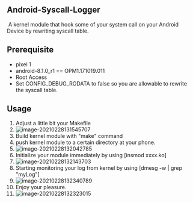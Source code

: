 Android-Syscall-Logger
---

​	A kernel module that hook some of your system call on your Android Device by rewriting  syscall table.

Prerequisite
---

- pixel 1
- android-8.1.0_r1 == OPM1.171019.011
- Root Access
- Set CONFIG_DEBUG_RODATA to false so you are allowable to rewrite the syscall table.

## Usage

1. Adjust a little bit your Makefile
2. ![image-20210228131545707](https://github.com/Katana-O/Android-Syscall-Logger/blob/main/images/1.png)
3. Build kernel module with "make" command
4. push kernel module to a certain directory at your phone.
5. ![image-20210228132042785](C:\Users\ccc\AppData\Roaming\Typora\typora-user-images\image-20210228132042785.png)
6. Initialize your module immediately by using [insmod xxxx.ko]
7. ![image-20210228132143703](C:\Users\ccc\AppData\Roaming\Typora\typora-user-images\image-20210228132143703.png)
8. Starting monitoring your log from kernel by using [dmesg -w | grep "myLog"]
9. ![image-20210228132340789](C:\Users\ccc\AppData\Roaming\Typora\typora-user-images\image-20210228132340789.png)
10. Enjoy your pleasure.
11. ![image-20210228132323015](C:\Users\ccc\AppData\Roaming\Typora\typora-user-images\image-20210228132323015.png)

